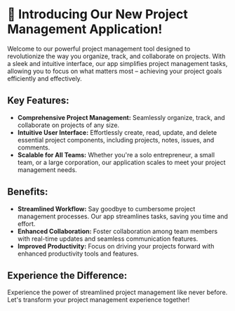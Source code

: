 ﻿# 🚀 Introducing Our New Project Management Application!

Welcome to our powerful project management tool designed to revolutionize the way you organize, track, and collaborate on projects. With a sleek and intuitive interface, our app simplifies project management tasks, allowing you to focus on what matters most – achieving your project goals efficiently and effectively.

## Key Features:

- **Comprehensive Project Management:** Seamlessly organize, track, and collaborate on projects of any size.
- **Intuitive User Interface:** Effortlessly create, read, update, and delete essential project components, including projects, notes, issues, and comments.
- **Scalable for All Teams:** Whether you're a solo entrepreneur, a small team, or a large corporation, our application scales to meet your project management needs.

## Benefits:

- **Streamlined Workflow:** Say goodbye to cumbersome project management processes. Our app streamlines tasks, saving you time and effort.
- **Enhanced Collaboration:** Foster collaboration among team members with real-time updates and seamless communication features.
- **Improved Productivity:** Focus on driving your projects forward with enhanced productivity tools and features.

## Experience the Difference:

Experience the power of streamlined project management like never before. Let's transform your project management experience together!
